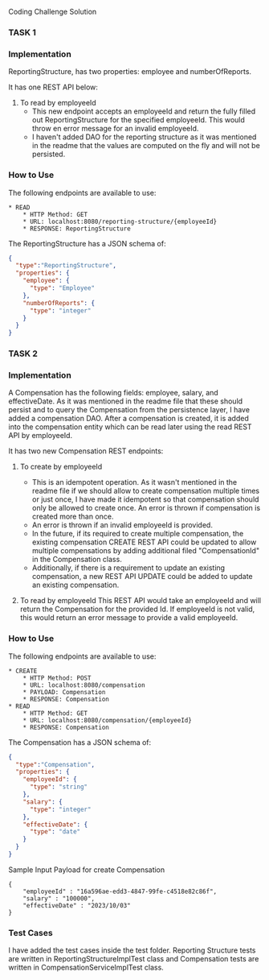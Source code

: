 Coding Challenge Solution

### TASK 1

### Implementation
ReportingStructure, has two properties: employee and numberOfReports.

It has one REST API below:
1. To read by employeeId
   * This new endpoint accepts an employeeId and return the fully filled out ReportingStructure
     for the specified employeeId. This would throw en error message for an invalid employeeId.
   * I haven't added DAO for the reporting structure as it was mentioned in the readme that 
     the values are computed on the fly and will not be persisted.

### How to Use
The following endpoints are available to use:
```
* READ
    * HTTP Method: GET
    * URL: localhost:8080/reporting-structure/{employeeId}
    * RESPONSE: ReportingStructure
```
The ReportingStructure has a JSON schema of:
```json
{
  "type":"ReportingStructure",
  "properties": {
    "employee": {
      "type": "Employee"
    },
    "numberOfReports": {
      "type": "integer"
    }
  }
}
```

### TASK 2

### Implementation
A Compensation has the following fields: employee, salary, and effectiveDate. 
As it was mentioned in the readme file that these should persist and to query the Compensation from the
persistence layer, I have added a compensation DAO. After a compensation is created, it is added into the
compensation entity which can be read later using the read REST API by employeeId.

It has two new Compensation REST endpoints:
1. To create by employeeId
   * This is an idempotent operation. As it wasn't mentioned in the readme file if we should allow to 
   create compensation multiple times or just once, I have made it idempotent so that compensation should
   only be allowed to create once. An error is thrown if compensation is created more than once.
   * An error is thrown if an invalid employeeId is provided.
   * In the future, if its required to create multiple compensation, the existing compensation CREATE REST API
   could be updated to allow multiple compensations by adding additional filed "CompensationId" in the Compensation 
   class.
   * Additionally, if there is a requirement to update an existing compensation, a new REST API UPDATE could
   be added to update an existing compensation.
   
2. To read by employeeId
   This REST API would take an employeeId and will return the Compensation for the provided Id.
   If employeeId is not valid, this would return an error message to provide a valid employeeId.


### How to Use
The following endpoints are available to use:
```
* CREATE
    * HTTP Method: POST
    * URL: localhost:8080/compensation
    * PAYLOAD: Compensation
    * RESPONSE: Compensation
* READ
    * HTTP Method: GET
    * URL: localhost:8080/compensation/{employeeId}
    * RESPONSE: Compensation
```

The Compensation has a JSON schema of:
```json
{
  "type":"Compensation",
  "properties": {
    "employeeId": {
      "type": "string"
    },
    "salary": {
      "type": "integer"
    },
    "effectiveDate": {
      "type": "date"
    }
  }
}
```
Sample Input Payload for create Compensation
```
{
	"employeeId" : "16a596ae-edd3-4847-99fe-c4518e82c86f",
	"salary" : "100000",
	"effectiveDate" : "2023/10/03"
}
```

### Test Cases
I have added the test cases inside the test folder.
Reporting Structure tests are written in ReportingStructureImplTest class and
Compensation tests are written in CompensationServiceImplTest class.